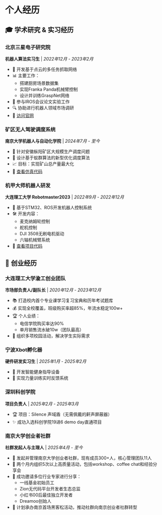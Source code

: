 # 个人经历

## 🎓 学术研究 & 实习经历

### 北京三星电子研究院
**机器人算法实习生** | *2022年12月 - 2023年2月*

- 🤖 开发基于点云的多任务抓取网络
- 📊 主要工作：
  - 搭建厨房场景数据集
  - 实现Franka Panda机械臂控制
  - 设计并训练GraspNet网络
- 📝 参与IROS会议论文实验工作
- 🔍 协助进行机器人领域市场调研
- 🔗 [访问官网](https://www.samsung.com.cn/about-us/business-area/r-and-d-center/)

### 矿区无人驾驶调度系统
**南京大学机器人与自动化学院** | *2024年7月 - 至今*

- 🎯 针对安徽枞阳矿区大规模生产调度问题
- 🔬 设计基于蚁群算法的新型优化调度算法
- 📈 目标：实现矿山总产量最大化
- 🔗 [查看仿真代码](https://github.com/crx16888/MineDispatcher-Openmines)

### 机甲大师机器人研发
**大连理工大学 Robotmaster2023** | *2022年9月 - 2022年12月*

- 🤖 基于STM32、ROS开发机器人控制系统
- 🛠️ 开发内容：
  - 麦克纳姆轮控制
  - 舵机控制
  - DJI 3508无刷电机驱动
  - 六轴机械臂系统
- 🔗 [查看项目代码](https://github.com/crx16888/robotmaster-2023)

## 🚀 创业经历

### 大连理工大学渝工创业团队
**市场部负责人/副队长** | *2020年12月 - 2023年12月*

- 📚 打造校内首个专业课学习复习宝典和历年考试题库
- 💰 实现全校覆盖，班级购买率超85%，年流水稳定100w+
- 🏆 个人业绩：
  - 电信学院购买率达90%
  - 单月销售流水破10w（团队最高）
- 🤝 组织多项校园活动，解决学生实际需求

### 宁波Xbot孵化器
**硬件研发实习生** | *2025年1月 - 2025年2月*

- 💪 开发智能健身指导设备
- 🎯 实现力量训练实时反馈系统

### 深圳科创学院
**项目负责人** | *2025年2月 - 2025年3月*

- 🏆 项目：Silence 声域盾（无需佩戴的鼾声屏蔽器）
- ✨ 成功入选科创学院19进6 demo day直通项目

### 南京大学创业者社群
**社群发起人与主理人** | *2025年4月 - 至今*

- 🌱 发起并管理南京大学创业者社群，现有成员300+人，核心管理团队11人
- 🎯 两个月内组织5次以上高质量活动，包括workshop、coffee chat和经验分享会
- 👥 成功邀请多位行业专家进行分享：
  - 一线基金初始员工
  - Zion无代码平台开发者生态总监
  - 小红书00后最佳独立开发者
  - Dreamoo创始人
- 🔮 计划承办南京首场黑客松活动，推动社群向南京创业者社群转型
  





